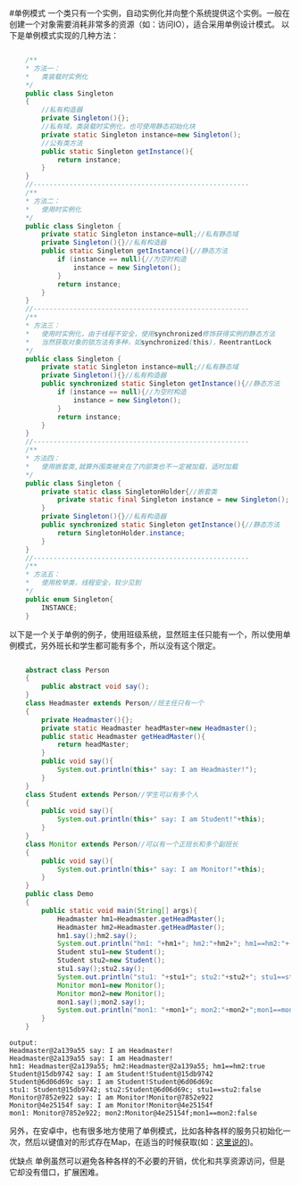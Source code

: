 #单例模式
一个类只有一个实例，自动实例化并向整个系统提供这个实例。一般在创建一个对象需要消耗非常多的资源（如：访问IO），适合采用单例设计模式。
以下是单例模式实现的几种方法：
```java

	/**
	* 方法一：
	*	类装载时实例化
	*/
	public class Singleton
	{
		//私有构造器
		private Singleton(){};
		//私有域，类装载时实例化，也可使用静态初始化块
		private static Singleton instance=new Singleton();	
		//公有类方法
		public static Singleton getInstance(){
			return instance;
		}
	}
	//------------------------------------------------------
	/**
	* 方法二：
	*	使用时实例化
	*/
	public class Singleton {
		private static Singleton instance=null;//私有静态域
		private Singleton(){}//私有构造器
		public static Singleton getInstance(){//静态方法
			if (instance == null){//为空时构造
				instance = new Singleton();  
			}
			return instance;
		}
	}
	//------------------------------------------------------
	/**
	* 方法三：
	*	使用时实例化，由于线程不安全，使用synchronized修饰获得实例的静态方法
	*	当然获取对象的锁方法有多种，如synchronized(this)，ReentrantLock
	*/
	public class Singleton {
		private static Singleton instance=null;//私有静态域
		private Singleton(){}//私有构造器
		public synchronized static Singleton getInstance(){//静态方法
			if (instance == null){//为空时构造
				instance = new Singleton();  
			}
			return instance;
		}
	}
	//------------------------------------------------------
	/**
	* 方法四：
	*	使用嵌套类,就算外围类被夹在了内部类也不一定被加载，适时加载
	*/
	public class Singleton {
		private static class SingletonHolder{//嵌套类
			private static final Singleton instance = new Singleton();
		}
		private Singleton(){}//私有构造器
		public synchronized static Singleton getInstance(){//静态方法
			return SingletonHolder.instance;
		}
	}
	//------------------------------------------------------
	/**
	* 方法五：
	*	使用枚举类，线程安全，较少见到
	*/
	public enum Singleton{
		INSTANCE;
	}

```

以下是一个关于单例的例子，使用班级系统，显然班主任只能有一个，所以使用单例模式，另外班长和学生都可能有多个，所以没有这个限定。

```java

    abstract class Person
    {
    	public abstract void say();
    }
    class Headmaster extends Person//班主任只有一个
    {
    	private Headmaster(){};
    	private static Headmaster headMaster=new Headmaster();
    	public static Headmaster getHeadMaster(){
    		return headMaster;
    	}
    	public void say(){
    		System.out.println(this+" say: I am Headmaster!");
    	}
    }
    class Student extends Person//学生可以有多个人
    {
    	public void say(){
    		System.out.println(this+" say: I am Student!"+this);
    	}
    }
    class Monitor extends Person//可以有一个正班长和多个副班长
    {
    	public void say(){
    		System.out.println(this+" say: I am Monitor!"+this);
    	}
    }
    public class Demo
    {
    	public static void main(String[] args){
    		Headmaster hm1=Headmaster.getHeadMaster();
    		Headmaster hm2=Headmaster.getHeadMaster();
    		hm1.say();hm2.say();
    		System.out.println("hm1: "+hm1+"; hm2:"+hm2+"; hm1==hm2:"+(hm1==hm2));
    		Student stu1=new Student();
    		Student stu2=new Student();
    		stu1.say();stu2.say();
    		System.out.println("stu1: "+stu1+"; stu2:"+stu2+"; stu1==stu2:"+(stu1==stu2));
    		Monitor mon1=new Monitor();
    		Monitor mon2=new Monitor();
    		mon1.say();mon2.say();
    		System.out.println("mon1: "+mon1+"; mon2:"+mon2+";mon1==mon2:"+(mon1==mon2));
    	}
    }

```

	output:
	Headmaster@2a139a55 say: I am Headmaster!
	Headmaster@2a139a55 say: I am Headmaster!
	hm1: Headmaster@2a139a55; hm2:Headmaster@2a139a55; hm1==hm2:true
	Student@15db9742 say: I am Student!Student@15db9742
	Student@6d06d69c say: I am Student!Student@6d06d69c
	stu1: Student@15db9742; stu2:Student@6d06d69c; stu1==stu2:false
	Monitor@7852e922 say: I am Monitor!Monitor@7852e922
	Monitor@4e25154f say: I am Monitor!Monitor@4e25154f
	mon1: Monitor@7852e922; mon2:Monitor@4e25154f;mon1==mon2:false

另外，在安卓中，也有很多地方使用了单例模式，比如各种各样的服务只初始化一次，然后以键值对的形式存在Map，在适当的时候获取(如：[这里说的](https://github.com/simple-android-framework/android_design_patterns_analysis/tree/master/singleton/mr.simple))。

优缺点
单例虽然可以避免各种各样的不必要的开销，优化和共享资源访问，但是它却没有借口，扩展困难。